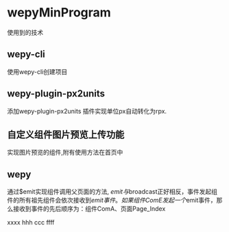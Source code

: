 # wepyMinProgram
使用到的技术
## wepy-cli
使用wepy-cli创建项目
## wepy-plugin-px2units
添加wepy-plugin-px2units 插件实现单位px自动转化为rpx.
## 自定义组件图片预览上传功能
实现图片预览的组件,附有使用方法在首页中
## wepy
通过$emit实现组件调用父页面的方法, $emit与$broadcast正好相反，事件发起组件的所有祖先组件会依次接收到$emit事件。如果组件ComE发起一个$emit事件，那么接收到事件的先后顺序为：组件ComA、页面Page_Index

xxxx
hhh
ccc
ffff
